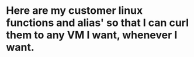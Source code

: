 # Here are my customer linux functions and alias' so that I can curl them to any VM I want, whenever I want.
